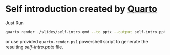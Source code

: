 # Self introduction created by [Quarto](https://quarto.org) 

Just Run 

```bash
quarto render ./slides/self-intro.qmd --to pptx --output self-intro.pptx
```

or use provided `quarto-render.ps1` powershell script to generate the resulting *self-intro.pptx* file.